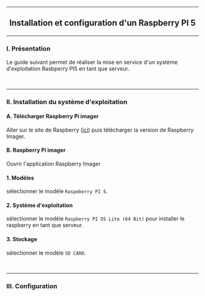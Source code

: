 ------------------------------------------------------------------------------------------------------------------------------------------------------------------------------------------
## <p align='center'> Installation et configuration d'un Raspberry PI 5</p>

------------------------------------------------------------------------------------------------------------------------------------------------------------------------------------------
### I. Présentation
Le guide suivant permet de réaliser la mise en service d'un système d'exploitation Rasbperry PI5 en tant que serveur.

<br />

------------------------------------------------------------------------------------------------------------------------------------------------------------------------------------------
### II. Installation du système d'exploitation
#### A. Télécharger Raspberry Pi imager
Aller sur le site de Raspberry ([ici](https://www.raspberrypi.com/software/)) puis télécharger la version de Raspberry Imager.

#### B. Raspberry Pi imager
Ouvrir l'application Raspberry Imager
#### 1. Modèles
sélectionner le modèle `Raspeberry PI 5`.

#### 2. Système d'exploitation
sélectionner le modèle `Raspberry PI OS Lite (64 Bit)` pour installer le raspberry en tant que serveur.

#### 3. Stockage
sélectionner le modèle `SD CARD`.



<br />

------------------------------------------------------------------------------------------------------------------------------------------------------------------------------------------
### III. Configuration


